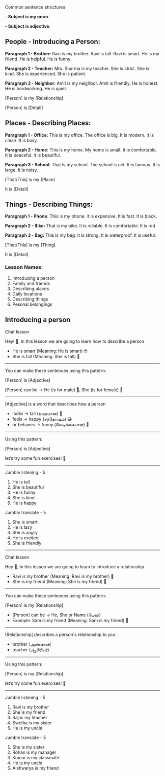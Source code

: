 Common sentence structures

 **- Subject is my noun.** 

 **- Subject is adjective.**

## **People - Introducing a Person:**

**Paragraph 1 - Brother:**
Ravi is my brother. Ravi is tall. Ravi is smart. He is my friend. He is helpful. He is funny.

**Paragraph 2 - Teacher:**
Mrs. Sharma is my teacher. She is strict. She is kind. She is experienced. She is patient.

**Paragraph 3 - Neighbor:**
Amit is my neighbor. Amit is friendly. He is honest. He is hardworking. He is quiet.

[Person] is my [Relationship]

[Person] is [Detail]

## **Places - Describing Places:**

**Paragraph 1 - Office:**
This is my office. The office is big. It is modern. It is clean. It is busy.

**Paragraph 2 - Home:**
This is my home. My home is small. It is comfortable. It is peaceful. It is beautiful.

**Paragraph 3 - School:**
That is my school. The school is old. It is famous. It is large. It is noisy.

[That/This] is my [Place]

It is [Detail]

## **Things - Describing Things:**

**Paragraph 1 - Phone:**
This is my phone. It is expensive. It is fast. It is black.

**Paragraph 2 - Bike:**
That is my bike. It is reliable. It is comfortable. It is red.

**Paragraph 3 - Bag:**
This is my bag. It is strong. It is waterproof. It is useful.

[That/This] is my [Thing]

It is [Detail]

### **Lesson Names:**

1. Introducing a person
2. Family and friends
3. Describing places
4. Daily locations
5. Describing things
6. Pesonal belongings

## Introducing a person

Chat lesson

Hey! :wave:, in this lesson we are going to learn how to describe a person

- He is smart (Meaning: He is smart) :nerd_face:
- She is tall (Meaning: She is tall) :giraffe:

---

You can make these sentences using this pattern: 

[Person] is [Adjective]

[Person] can be → He (is for male) :man:, She (is for female) :woman:

---

[Adjective] is a word that describes how a person 

- looks → tall (உயரமான) :giraffe:
- feels → happy (சந்தோஷம்) :grinning:
- or behaves → funny (வேடிக்கையான) :rofl:

---

Using this pattern: 

[Person] is [Adjective]

let’s try some fun exercises! :jigsaw:

---

Jumble listening - 5
1. He is tall
2. She is beautiful
3. He is funny
4. She is kind
5. He is happy

Jumble translate - 5
1. She is smart
2. He is lazy
3. She is angry
4. He is excited
5. She is friendly

---
Chat lesson

Hey :wave:, in this lesson we are going to learn to introduce a relationship

- Ravi is my brother (Meaning: Ravi is my brother) :man:
- She is my friend (Meaning: She is my friend) :woman:

---

You can make these sentences using this pattern: 

[Person] is my [Relationship]

- [Person] can be → He, She or Name (பெயர்)
- Example: Sam is my friend (Meaning: Sam is my friend) :busts_in_silhouette:

---

[Relationship] describes a person's relationship to you

- brother (அண்ணன்)
- teacher (ஆசிரியர்)

---

Using this pattern: 

[Person] is my [Relationship]

let’s try some fun exercises! :jigsaw:

---

Jumble listening - 5
1. Ravi is my brother
2. She is my friend
3. Raj is my teacher
4. Swetha is my sister
5. He is my uncle

Jumble translate - 5
1. She is my sister
2. Rohan is my manager
3. Kumar is my classmate
4. He is my uncle
5. Aishwarya is my friend


